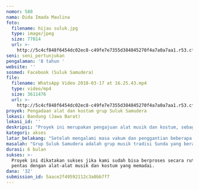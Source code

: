 ```yaml
---
nomor: 588
nama: Dida Imada Maulina
foto:
  filename: hijau suluk.jpg
  type: image/jpeg
  size: 77014
  url: >-
    http://5c4cf848f6454dc02ec8-c49fe7e7355d384845270f4a7a0a7aa1.r53.cf2.rackcdn.com/638e37ea-ff17-44ed-a9ed-7e50e49b7765/hijau%20suluk.jpg
seni: seni_pertunjukan
pengalaman: '8 tahun '
website: ''
sosmed: Facebook (Suluk Samudera)
file:
  filename: WhatsApp Video 2018-03-17 at 16.25.43.mp4
  type: video/mp4
  size: 3611476
  url: >-
    http://5c4cf848f6454dc02ec8-c49fe7e7355d384845270f4a7a0a7aa1.r53.cf2.rackcdn.com/bb3dfe38-d5d9-4498-a6cc-953c6549d681/WhatsApp%20Video%202018-03-17%20at%2016.25.43.mp4
proyek: Pengadaan alat dan kostum grup Suluk Samudera
lokasi: Bandung (Jawa Barat)
lokasi_id: ''
deskripsi: "Proyek ini merupakan pengajuan alat musik dan kostum, sebagai upaya untuk menciptakan ruang berproses (latihan seni, berkarya atau bertukar pikiran) yang ramah terhadap wanita. \r\nProyek ini saya ajukan sebagai ketua grup musik tradisi bernama “Suluk Samudera” yang beranggotakan 10 orang. \r\n\r\nDalam proyek ini kami mengajukan pembelian alat-alat musik untuk mengganti alat musik kami yang sudah tidak layak digunakan, dan menambah alat musik yang belum kami miliki, diantaranya 6 buah kacapi Sunda, 1 set kendang, 1 buah biola, 1 buah rebab, 1 buah cajon, 1 set suling, dan 1 buah bass. Selain itu, kami juga berkeinginan membuat beberapa pasang kostum untuk pentas.\r\n\r\n"
kategori: akses
latar_belakang: "Setelah mengalami masa vakum dan penggantian beberapa personil, pada tahun 2016 kami mulai menggagas untuk kembali berkarya. Namun, keinginan kuat kami tersebut ternyata terhambat karena peran kami sebagai wanita yang sudah berkeluarga, serta keterbatasan alat musik yang kami miliki. Atas dasar segala keterbatasan kami, kami kemudian bercita-cita menciptakan wadah yang ramah terhadap wanita. Makasunya, kami sebagai wanita tetap bisa melakukan proses berkesenian (latihan seni, berkarya atau bertukar pikiran), tanpa meninggalkan kewajiban kami terhadap suami dan anak-anak kami. \r\nDi satu sisi kami senang karena ternyata kini masyarakat dan para seniman sudah mulai lebih terbuka terhadap wanita, namun kami tetap belum diakui karena kami belum memulai proses latihan dan berkarya secara lebih intensif, sehingga belum menghasilkan karya baru.\r\nMaka dari itu, kami berpikir untuk melengkapi sarana prasarana, yakni alat-alat musik dan kostum, agar kami bisa mengatur jadwal proses kami yang disesuaikan dengan waktu mengurus keluarga, ataupun agar\r\n"
masalah: "Grup Suluk Samudera adalah grup musik tradisi Sunda yang beranggotakan 10 orang wanita. Grup ini terbentuk pada tahun 2010, saat kami menjadi mahasiswa di Institut Seni Budaya Indonesia (ISBI)\r\nPada saat masih menjadi mahasiswa, grup yang seluruhnya beranggotakan wanita masih sangat jarang, karena wanita masih dianggap tabu atau belum lazim menjadi pemain alat musik Tradisional, apalagi sebagai pembuat karya. Walaupun demikian, pada saat itu kami tetap aktif berlatih.\r\nPada prosesnya, status mahasiswa memudahkan kami untuk meminjam ruangan ataupun berbagai alat musik serta perlengkapan lainnya seperti sound ataupun kostum, dari pihak kampus. Namun kami mengalami masa vakum setelah kami lulus kuliah, karena selain kami sulit mendapatkan sarana prasarana, pernikahan dan kewajiban mengurus anak pun menjadi kendala. Selama mengalami masa vakum tersebut, kami merasa dikebiri karena potensi dan keinginan kami seolah dipaksa untuk dihentikan begitu saja. \r\nBeberapa tahun kemudian (tahun 2016), akhirnya kami memutuskan untuk kembali mengadakan latihan walaupun harus sambil membawa anak-anak kami. Kami berpikir bahwa mengurus keluarga memang adalah keharusan, namun bukan berarti kami harus berhenti mengembangkan diri kami. Namun gagasan tersebut terhambat karena kami tidak memiliki alat musik dan kostum yang layak untuk proses latihan, berkarya, dan pentas.\r\n"
durasi: 6 bulan
sukses: >-
  Proyek ini dikatakan sukses jika kami sudah bisa berproses secara rutin dan
  pentas dengan alat-alat musik dan kostum yang memadai.
dana: '32'
submission_id: 5aace2f49592112c3a0bb7f7
---
```

